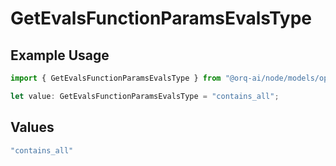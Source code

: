 # GetEvalsFunctionParamsEvalsType

## Example Usage

```typescript
import { GetEvalsFunctionParamsEvalsType } from "@orq-ai/node/models/operations";

let value: GetEvalsFunctionParamsEvalsType = "contains_all";
```

## Values

```typescript
"contains_all"
```